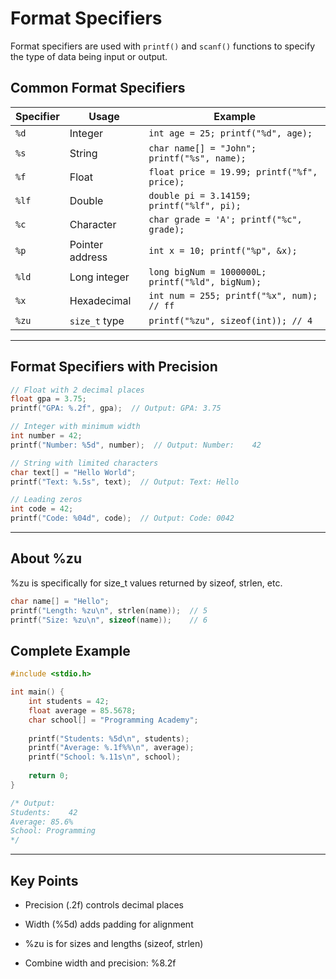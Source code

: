 # Format Specifiers

Format specifiers are used with `printf()` and `scanf()` functions to specify the type of data being input or output.

## Common Format Specifiers

| Specifier | Usage | Example |
|-----------|-------|---------|
| `%d` | Integer | `int age = 25; printf("%d", age);` |
| `%s` | String | `char name[] = "John"; printf("%s", name);` |
| `%f` | Float | `float price = 19.99; printf("%f", price);` |
| `%lf` | Double | `double pi = 3.14159; printf("%lf", pi);` |
| `%c` | Character | `char grade = 'A'; printf("%c", grade);` |
| `%p` | Pointer address | `int x = 10; printf("%p", &x);` |
| `%ld` | Long integer | `long bigNum = 1000000L; printf("%ld", bigNum);` |
| `%x` | Hexadecimal | `int num = 255; printf("%x", num); // ff` |
| `%zu` | `size_t` type | `printf("%zu", sizeof(int)); // 4` |

---

## Format Specifiers with Precision

```c
// Float with 2 decimal places
float gpa = 3.75;
printf("GPA: %.2f", gpa);  // Output: GPA: 3.75

// Integer with minimum width
int number = 42;
printf("Number: %5d", number);  // Output: Number:    42

// String with limited characters
char text[] = "Hello World";
printf("Text: %.5s", text);  // Output: Text: Hello

// Leading zeros
int code = 42;
printf("Code: %04d", code);  // Output: Code: 0042

```

---

## About %zu

%zu is specifically for size_t values returned by sizeof, strlen, etc.

```c
char name[] = "Hello";
printf("Length: %zu\n", strlen(name));  // 5
printf("Size: %zu\n", sizeof(name));    // 6

```

## Complete Example

```c
#include <stdio.h>

int main() {
    int students = 42;
    float average = 85.5678;
    char school[] = "Programming Academy";
    
    printf("Students: %5d\n", students);
    printf("Average: %.1f%%\n", average);
    printf("School: %.11s\n", school);
    
    return 0;
}

/* Output:
Students:    42
Average: 85.6%
School: Programming
*/

```

---

## Key Points

- Precision (.2f) controls decimal places

- Width (%5d) adds padding for alignment

- %zu is for sizes and lengths (sizeof, strlen)

- Combine width and precision: %8.2f